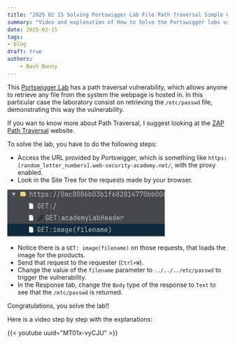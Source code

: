 ```yaml
---
title: "2025 02 15 Solving Portswigger Lab File Path Traversal Simple Case with ZAP"
summary: "Video and explanation of How to Solve the Portswigger labs using ZAP, in this case: 'Path Traversal Simple Case'"
date: 2025-02-15
tags:
- blog
draft: true
authors:
    - Bash Bunny
---
```


This [Portswigger Lab](https://portswigger.net/web-security/file-path-traversal/lab-simple) has a path traversal vulnerability, which allows anyone to retrieve any file from the system the webpage is hosted in. In this particular case the laboratory consist on retrieving the `/etc/passwd` file, demonstrating this way the vulnerability.

If you wan to know more about Path Traversal, I suggest looking at the [ZAP Path Traversal](https://www.zaproxy.org/docs/alerts/6-2/) website.

To solve the lab, you have to do the following steps:
- Access the URL provided by Portswigger, which is something like `https:[random_letter_numbers].web-security-academy.net/`, with the proxy enabled.
- Look in the Site Tree for the requests made by your browser.

![ZAP Site Tree GET Image](images/zap-site-tree.png)

- Notice there is a `GET: image(filename)` on those requests, that loads the image for the products.
- Send that request to the requester (`Ctrl+W`).
- Change the value of the `filename` parameter to `../../../etc/passwd` to trigger the vulnerability.
- In the Response tab, change the `Body` type of the response to `Text` to see that the `/etc/passwd` is returned.

Congratulations, you solve the lab!!

Here is a video step by step with the explanations:

{{< youtube uuid="MT01x-vyCJU" >}}